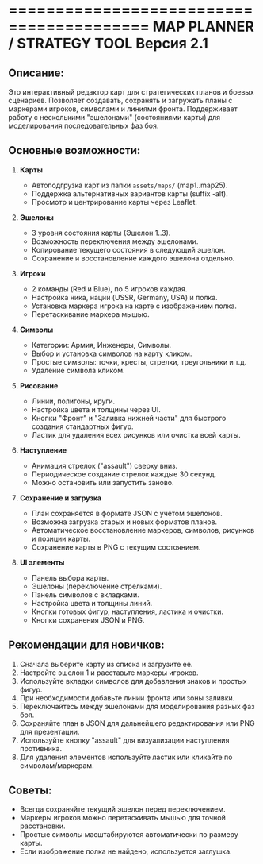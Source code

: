 =========================================
      MAP PLANNER / STRATEGY TOOL
            Версия 2.1
=========================================

Описание:
---------
Это интерактивный редактор карт для стратегических планов и боевых сценариев. Позволяет создавать, сохранять и загружать планы с маркерами игроков, символами и линиями фронта. Поддерживает работу с несколькими "эшелонами" (состояниями карты) для моделирования последовательных фаз боя.

Основные возможности:
--------------------
1. **Карты**
   - Автоподгрузка карт из папки `assets/maps/` (map1..map25).
   - Поддержка альтернативных вариантов карты (suffix -alt).
   - Просмотр и центрирование карты через Leaflet.

2. **Эшелоны**
   - 3 уровня состояния карты (Эшелон 1..3).
   - Возможность переключения между эшелонами.
   - Копирование текущего состояния в следующий эшелон.
   - Сохранение и восстановление каждого эшелона отдельно.

3. **Игроки**
   - 2 команды (Red и Blue), по 5 игроков каждая.
   - Настройка ника, нации (USSR, Germany, USA) и полка.
   - Установка маркера игрока на карте с изображением полка.
   - Перетаскивание маркера мышью.

4. **Символы**
   - Категории: Армия, Инженеры, Символы.
   - Выбор и установка символов на карту кликом.
   - Простые символы: точки, кресты, стрелки, треугольники и т.д.
   - Удаление символа кликом.

5. **Рисование**
   - Линии, полигоны, круги.
   - Настройка цвета и толщины через UI.
   - Кнопки "Фронт" и "Заливка нижней части" для быстрого создания стандартных фигур.
   - Ластик для удаления всех рисунков или очистка всей карты.

6. **Наступление**
   - Анимация стрелок ("assault") сверху вниз.
   - Периодическое создание стрелок каждые 30 секунд.
   - Можно остановить или запустить заново.

7. **Сохранение и загрузка**
   - План сохраняется в формате JSON с учётом эшелонов.
   - Возможна загрузка старых и новых форматов планов.
   - Автоматическое восстановление маркеров, символов, рисунков и позиции карты.
   - Сохранение карты в PNG с текущим состоянием.

8. **UI элементы**
   - Панель выбора карты.
   - Эшелоны (переключение стрелками).
   - Панель символов с вкладками.
   - Настройка цвета и толщины линий.
   - Кнопки готовых фигур, наступления, ластика и очистки.
   - Кнопки сохранения JSON и PNG.

Рекомендации для новичков:
--------------------------
1. Сначала выберите карту из списка и загрузите её.
2. Настройте эшелон 1 и расставьте маркеры игроков.
3. Используйте вкладки символов для добавления знаков и простых фигур.
4. При необходимости добавьте линии фронта или зоны заливки.
5. Переключайтесь между эшелонами для моделирования разных фаз боя.
6. Сохраняйте план в JSON для дальнейшего редактирования или PNG для презентации.
7. Используйте кнопку "assault" для визуализации наступления противника.
8. Для удаления элементов используйте ластик или кликайте по символам/маркерам.

Советы:
-------
- Всегда сохраняйте текущий эшелон перед переключением.
- Маркеры игроков можно перетаскивать мышью для точной расстановки.
- Простые символы масштабируются автоматически по размеру карты.
- Если изображение полка не найдено, используется заглушка.
